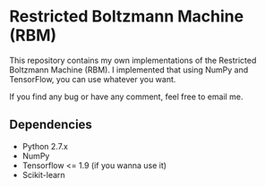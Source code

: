 # Restricted Boltzmann Machine (RBM)

This repository contains my own implementations of the Restricted Boltzmann Machine (RBM). I implemented that using NumPy and TensorFlow, you can use whatever you want.

If you find any bug or have any comment, feel free to email me.


## Dependencies
* Python 2.7.x
* NumPy
* Tensorflow <= 1.9 (if you wanna use it)
* Scikit-learn
